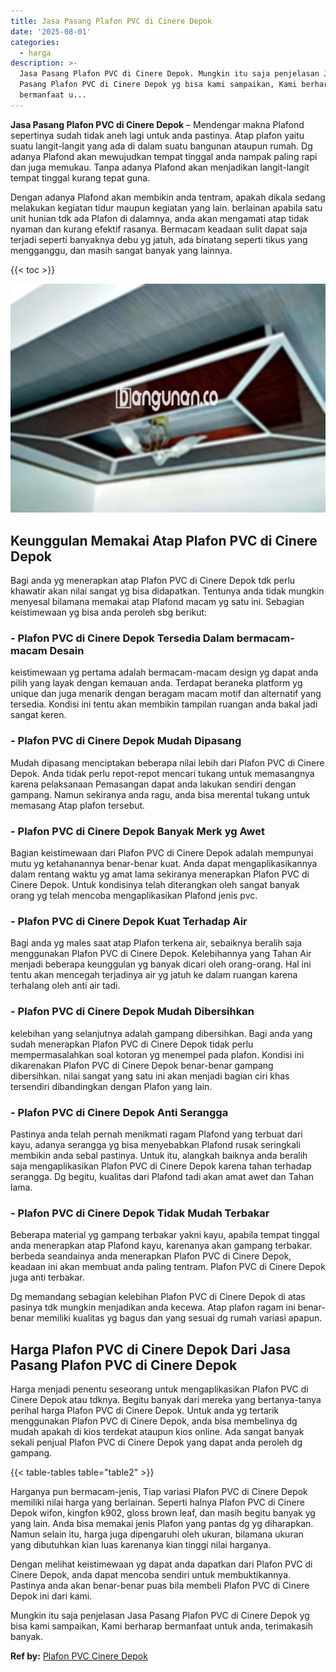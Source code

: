 ```yaml
---
title: Jasa Pasang Plafon PVC di Cinere Depok
date: '2025-08-01'
categories:
  - harga
description: >-
  Jasa Pasang Plafon PVC di Cinere Depok. Mungkin itu saja penjelasan Jasa
  Pasang Plafon PVC di Cinere Depok yg bisa kami sampaikan, Kami berharap
  bermanfaat u...
---
```


**Jasa Pasang Plafon PVC di Cinere Depok** – Mendengar makna Plafond sepertinya sudah tidak aneh lagi untuk anda pastinya. Atap plafon yaitu suatu langit-langit yang ada di dalam suatu bangunan ataupun rumah. Dg adanya Plafond akan mewujudkan tempat tinggal anda nampak paling rapi dan juga memukau. Tanpa adanya Plafond akan menjadikan langit-langit tempat tinggal kurang tepat guna.

Dengan adanya Plafond akan membikin anda tentram, apakah dikala sedang melakukan kegiatan tidur maupun kegiatan yang lain. berlainan apabila satu unit hunian tdk ada Plafon di dalamnya, anda akan mengamati atap tidak nyaman dan kurang efektif rasanya. Bermacam keadaan sulit dapat saja terjadi seperti banyaknya debu yg jatuh, ada binatang seperti tikus yang mengganggu, dan masih sangat banyak yang lainnya.

{{< toc >}}

![Jasa Pasang Plafon PVC di Cinere Depok](/images/flafond-pvc-murah21.png)

## Keunggulan Memakai Atap Plafon PVC di Cinere Depok

Bagi anda yg menerapkan atap Plafon PVC di Cinere Depok tdk perlu khawatir akan nilai sangat yg bisa didapatkan. Tentunya anda tidak mungkin menyesal bilamana memakai atap Plafond macam yg satu ini. Sebagian keistimewaan yg bisa anda peroleh sbg berikut:

### \- Plafon PVC di Cinere Depok Tersedia Dalam bermacam-macam Desain

keistimewaan yg pertama adalah bermacam-macam design yg dapat anda pilih yang layak dengan kemauan anda. Terdapat beraneka platform yg unique dan juga menarik dengan beragam macam motif dan alternatif yang tersedia. Kondisi ini tentu akan membikin tampilan ruangan anda bakal jadi sangat keren.

### \- Plafon PVC di Cinere Depok Mudah Dipasang

Mudah dipasang menciptakan beberapa nilai lebih dari Plafon PVC di Cinere Depok. Anda tidak perlu repot-repot mencari tukang untuk memasangnya karena pelaksanaan Pemasangan dapat anda lakukan sendiri dengan gampang. Namun sekiranya anda ragu, anda bisa merental tukang untuk memasang Atap plafon tersebut.

### \- Plafon PVC di Cinere Depok Banyak Merk yg Awet

Bagian keistimewaan dari Plafon PVC di Cinere Depok adalah mempunyai mutu yg ketahanannya benar-benar kuat. Anda dapat mengaplikasikannya dalam rentang waktu yg amat lama sekiranya menerapkan Plafon PVC di Cinere Depok. Untuk kondisinya telah diterangkan oleh sangat banyak orang yg telah mencoba mengaplikasikan Plafond jenis pvc.

### \- Plafon PVC di Cinere Depok Kuat Terhadap Air

Bagi anda yg males saat atap Plafon terkena air, sebaiknya beralih saja menggunakan Plafon PVC di Cinere Depok. Kelebihannya yang Tahan Air menjadi beberapa keunggulan yg banyak dicari oleh orang-orang. Hal ini tentu akan mencegah terjadinya air yg jatuh ke dalam ruangan karena terhalang oleh anti air tadi.

### \- Plafon PVC di Cinere Depok Mudah Dibersihkan

kelebihan yang selanjutnya adalah gampang dibersihkan. Bagi anda yang sudah menerapkan Plafon PVC di Cinere Depok tidak perlu mempermasalahkan soal kotoran yg menempel pada plafon. Kondisi ini dikarenakan Plafon PVC di Cinere Depok benar-benar gampang dibersihkan. nilai sangat yang satu ini akan menjadi bagian ciri khas tersendiri dibandingkan dengan Plafon yang lain.

### \- Plafon PVC di Cinere Depok Anti Serangga

Pastinya anda telah pernah menikmati ragam Plafond yang terbuat dari kayu, adanya serangga yg bisa menyebabkan Plafond rusak seringkali membikin anda sebal pastinya. Untuk itu, alangkah baiknya anda beralih saja mengaplikasikan Plafon PVC di Cinere Depok karena tahan terhadap serangga. Dg begitu, kualitas dari Plafond tadi akan amat awet dan Tahan lama.

### \- Plafon PVC di Cinere Depok Tidak Mudah Terbakar

Beberapa material yg gampang terbakar yakni kayu, apabila tempat tinggal anda menerapkan atap Plafond kayu, karenanya akan gampang terbakar. berbeda seandainya anda menerapkan Plafon PVC di Cinere Depok, keadaan ini akan membuat anda paling tentram. Plafon PVC di Cinere Depok juga anti terbakar.

Dg memandang sebagian kelebihan Plafon PVC di Cinere Depok di atas pasinya tdk mungkin menjadikan anda kecewa. Atap plafon ragam ini benar-benar memiliki kualitas yg bagus dan yang sesuai dg rumah variasi apapun.

## Harga Plafon PVC di Cinere Depok Dari Jasa Pasang Plafon PVC di Cinere Depok

Harga menjadi penentu seseorang untuk mengaplikasikan Plafon PVC di Cinere Depok atau tdknya. Begitu banyak dari mereka yang bertanya-tanya perihal harga Plafon PVC di Cinere Depok. Untuk anda yg tertarik menggunakan Plafon PVC di Cinere Depok, anda bisa membelinya dg mudah apakah di kios terdekat ataupun kios online. Ada sangat banyak sekali penjual Plafon PVC di Cinere Depok yang dapat anda peroleh dg gampang.

{{< table-tables table="table2" >}}

Harganya pun bermacam-jenis, Tiap variasi Plafon PVC di Cinere Depok memiliki nilai harga yang berlainan. Seperti halnya Plafon PVC di Cinere Depok wifon, kingfon k902, gloss brown leaf, dan masih begitu banyak yg yang lain. Anda bisa memakai jenis Plafon yang pantas dg yg diharapkan. Namun selain itu, harga juga dipengaruhi oleh ukuran, bilamana ukuran yang dibutuhkan kian luas karenanya kian tinggi nilai harganya.

Dengan melihat keistimewaan yg dapat anda dapatkan dari Plafon PVC di Cinere Depok, anda dapat mencoba sendiri untuk membuktikannya. Pastinya anda akan benar-benar puas bila membeli Plafon PVC di Cinere Depok ini dari kami.

Mungkin itu saja penjelasan Jasa Pasang Plafon PVC di Cinere Depok yg bisa kami sampaikan, Kami berharap bermanfaat untuk anda, terimakasih banyak.

**Ref by:** [Plafon PVC Cinere Depok](https://id.wikipedia.org/wiki/Plafon)

